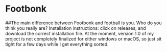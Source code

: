 # Footbonk
##The main difference between Footbonk and football is you. Who do you think you really are?
Installation instructions: click on releases, and download the correct installation file. At the moment, version 1.0 of my project is not completely finalized for either windows or macOS, so just sit tight for a few days while I get everything sorted.
